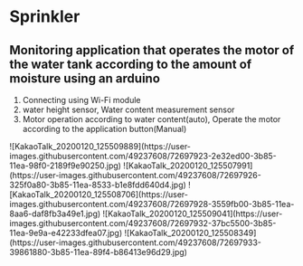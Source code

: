 # Sprinkler
Monitoring application that operates the motor of the water tank according to the amount of moisture using an arduino
--------------
1. Connecting using Wi-Fi module
2. water height sensor, Water content measurement sensor  
3. Motor operation according to water content(auto), Operate the motor according to the application button(Manual)

<div>
![KakaoTalk_20200120_125509889](https://user-images.githubusercontent.com/49237608/72697923-2e32ed00-3b85-11ea-98f0-2189f9e90250.jpg)
![KakaoTalk_20200120_125507991](https://user-images.githubusercontent.com/49237608/72697926-325f0a80-3b85-11ea-8533-b1e8fdd640d4.jpg)
![KakaoTalk_20200120_125508706](https://user-images.githubusercontent.com/49237608/72697928-3559fb00-3b85-11ea-8aa6-daf8fb3a49e1.jpg)
![KakaoTalk_20200120_125509041](https://user-images.githubusercontent.com/49237608/72697932-37bc5500-3b85-11ea-9e9a-e42233dfea07.jpg)
![KakaoTalk_20200120_125508349](https://user-images.githubusercontent.com/49237608/72697933-39861880-3b85-11ea-89f4-b86413e96d29.jpg)
</div>
